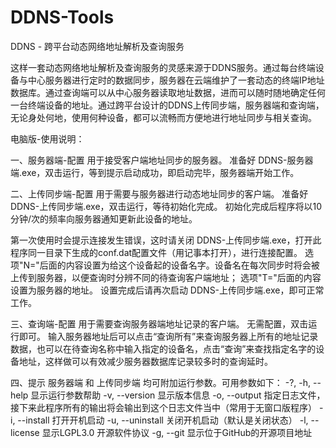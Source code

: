 # DDNS-Tools

DDNS - 跨平台动态网络地址解析及查询服务

这样一套动态网络地址解析及查询服务的灵感来源于DDNS服务。通过每台终端设备与中心服务器进行定时的数据同步，服务器在云端维护了一套动态的终端IP地址数据库。通过查询端可以从中心服务器读取地址数据，进而可以随时随地确定任何一台终端设备的地址。通过跨平台设计的DDNS上传同步端，服务器端和查询端，无论身处何地，使用何种设备，都可以流畅而方便地进行地址同步与相关查询。


电脑版-使用说明：

一、服务器端-配置
  用于接受客户端地址同步的服务器。
  准备好 DDNS-服务器端.exe，双击运行，等到提示启动成功，即启动完毕，服务器端开始工作。

二、上传同步端-配置
  用于需要与服务器进行动态地址同步的客户端。
  准备好 DDNS-上传同步端.exe，双击运行，等待初始化完成。
  初始化完成后程序将以10分钟/次的频率向服务器通知更新此设备的地址。

  第一次使用时会提示连接发生错误，这时请关闭 DDNS-上传同步端.exe，打开此程序同一目录下生成的conf.dat配置文件（用记事本打开），进行连接配置。
  选项"N="后面的内容设置为给这个设备起的设备名字。设备名在每次同步时将会被上传到服务器，以便查询时分辨不同的待查询客户端地址；
  选项"T="后面的内容设置为服务器的地址。
  设置完成后请再次启动 DDNS-上传同步端.exe，即可正常工作。

三、查询端-配置
  用于需要查询服务器端地址记录的客户端。
  无需配置，双击运行即可。
  输入服务器地址后可以点击“查询所有”来查询服务器上所有的地址记录数据，也可以在待查询名称中输入指定的设备名，点击“查询”来查找指定名字的设备地址，这样做可以有效减少服务器数据库记录较多时的查询延时。

四、提示
  服务器端 和 上传同步端 均可附加运行参数。可用参数如下：
  -?, -h, --help       显示运行参数帮助
  -v, --version        显示版本信息
  -o, --output <file>  指定日志文件，接下来此程序所有的输出将会输出到这个日志文件当中（常用于无窗口版程序）
  -i, --install        打开开机启动
  -u, --uninstall      关闭开机启动（默认是关闭状态）
  -l, --license        显示LGPL3.0 开源软件协议
  -g, --git            显示位于GitHub的开源项目地址

